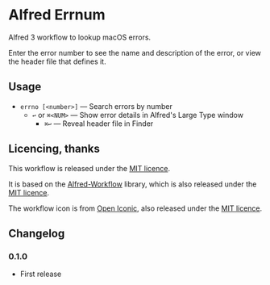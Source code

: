 Alfred Errnum
=============

Alfred 3 workflow to lookup macOS errors.

Enter the error number to see the name and description of the error, or view the header file that defines it.


Usage
-----

- `errno [<number>]` — Search errors by number
    - `↩` or `⌘<NUM>` — Show error details in Alfred's Large Type window
        - `⌘↩` — Reveal header file in Finder


Licencing, thanks
-----------------

This workflow is released under the [MIT licence][mit].

It is based on the [Alfred-Workflow][aw] library, which is also released under the [MIT licence][mit].

The workflow icon is from [Open Iconic][iconic], also released under the [MIT licence][mit].


Changelog
---------

### 0.1.0 ###

- First release


[mit]: ./src/LICENCE.txt
[aw]: http://www.deanishe.net/alfred-workflow/
[iconic]: https://useiconic.com/open/
